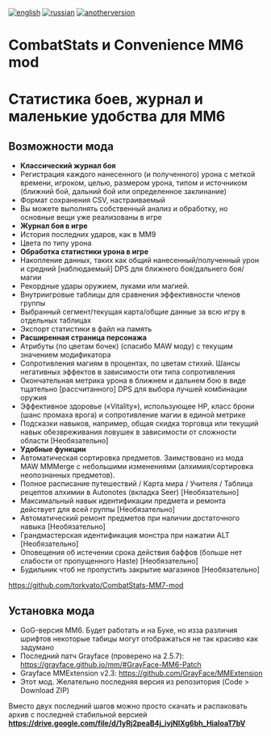 [![english](https://img.shields.io/badge/lang-English-green.svg)](https://github.com/torkvato/CombatStats-MM6-mod/blob/master/README.md)
[![russian](https://img.shields.io/badge/lang-Russian-red.svg)](https://github.com/torkvato/CombatStats-MM6-mod/blob/master/README.ru.md)
[![anotherversion](https://img.shields.io/badge/anotherversion-MM7-yellow.svg)](https://github.com/torkvato/CombatStats-MM7-mod)

# CombatStats и Convenience MM6 mod
# Статистика боев, журнал и маленькие удобства для MM6

## Возможности мода
- **Классический журнал боя**
- Регистрация каждого нанесенного (и полученного) урона с меткой времени, игроком, целью, размером урона, типом и источником (ближний бой, дальний бой или определенное заклинание)
- Формат сохранения CSV, настраиваемый
- Вы можете выполнять собственный анализ и обработку, но основные вещи уже реализованы в игре
- **Журнал боя в игре**
- История последних ударов, как в ММ9
- Цвета по типу урона
- **Обработка статистики урона в игре**
- Накопление данных, таких как общий нанесенный/полученный урон и средний [наблюдаемый] DPS для ближнего боя/дальнего боя/магии
- Рекордные удары оружием, луками или магией.
- Внутриигровые таблицы для сравнения эффективности членов группы
- Выбранный сегмент/текущая карта/общие данные за всю игру в отдельных таблицах
- Экспорт статистики в файл на память
- **Расширенная страница персонажа**
- Атрибуты (по цветам бочек) (спасибо MAW моду) с текущим значением модификатора
- Сопротивления магиям в процентах, по цветам стихий. Шансы негативных эффектов в зависимости оти типа сопротивления
- Окончательная метрика урона в ближнем и дальнем бою в виде тщательно [рассчитанного] DPS для выбора лучшей комбинации оружия
- Эффективное здоровье («Vitality»), использующее HP, класс брони (шанс промаха врога) и сопротивление магии в единой метрике
- Подсказки навыков, например, общая скидка торговца или текущий навык обезвреживания ловушек в зависимости от сложности области [Необязательно]
- **Удобные функции**
- Автоматическая сортировка предметов. Заимствовано из мода MAW MMMerge с небольшими изменениями (алхимия/сортировка неопознанных предметов).
- Полное расписание путешествий / Карта мира / Учителя / Таблица рецептов алхимии в Autonotes (вкладка Seer) [Необязательно]
- Максимальный навык идентификации предмета и ремонта действует для всей группы [Необязательно]
- Автоматический ремонт предметов при наличии достаточного навыка [Необязательно]
- Грандмастерская идентификация монстра при нажатии ALT [Необязательно]
- Оповещения об истечении срока действия баффов (больше нет слабости от пропущенного Haste) [Необязательно]
- Будильник чтоб не пропустить закрытие магазинов [Необязательно]


https://github.com/torkvato/CombatStats-MM7-mod

## Установка мода
 - GoG-версия MM6. Будет работать и на Буке, но изза различия шрифтов некоторые табицы могут отображаться не так красиво как задумано
 - Последний патч Grayface (проверено на 2.5.7): https://grayface.github.io/mm/#GrayFace-MM6-Patch
 - Grayface MMExtension v2.3: https://github.com/GrayFace/MMExtension 
 - Этот мод. Желательно последняя версия из репозитория (Code > Download ZIP)
 
Вместо двух последний шагов можно просто скачать и распаковать архив с последней стабильной версией\
**https://drive.google.com/file/d/1yRj2peaB4j_ivjNlXg6bh_HiaIoaT7bV**
